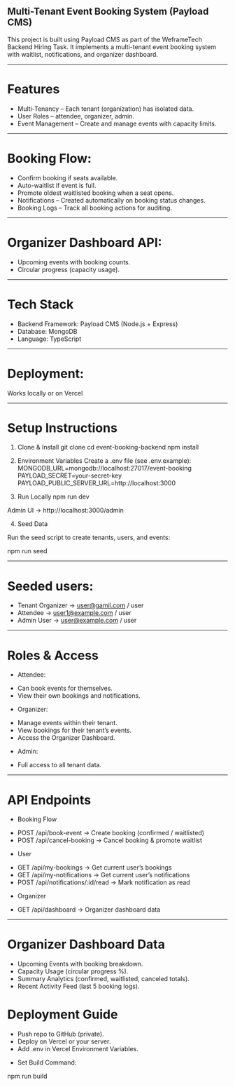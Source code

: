 ## Multi-Tenant Event Booking System (Payload CMS)

This project is built using Payload CMS as part of the WeframeTech Backend Hiring Task.
It implements a multi-tenant event booking system with waitlist, notifications, and organizer dashboard.

---

# Features

* Multi-Tenancy – Each tenant (organization) has isolated data.
* User Roles – attendee, organizer, admin.
* Event Management – Create and manage events with capacity limits.

---

# Booking Flow:

* Confirm booking if seats available.
* Auto-waitlist if event is full.
* Promote oldest waitlisted booking when a seat opens.
* Notifications – Created automatically on booking status changes.
* Booking Logs – Track all booking actions for auditing.
 ---

# Organizer Dashboard API:

* Upcoming events with booking counts.
* Circular progress (capacity usage).

---

# Tech Stack

* Backend Framework: Payload CMS
 (Node.js + Express)
* Database: MongoDB
* Language: TypeScript

---

# Deployment: 

Works locally or on Vercel

---

# Setup Instructions

1. Clone & Install
git clone <your-private-repo-url>
cd event-booking-backend
npm install

2. Environment Variables
Create a .env file (see .env.example):
MONGODB_URL=mongodb://localhost:27017/event-booking
PAYLOAD_SECRET=your-secret-key
PAYLOAD_PUBLIC_SERVER_URL=http://localhost:3000

3. Run Locally
npm run dev


Admin UI → http://localhost:3000/admin

4. Seed Data

Run the seed script to create tenants, users, and events:

npm run seed

---

# Seeded users:

* Tenant Organizer → user@gamil.com / user
* Attendee → user1@example.com / user 
* Admin User → user@example.com / user

---

# Roles & Access

* Attendee:
- Can book events for themselves.
- View their own bookings and notifications.

* Organizer:
- Manage events within their tenant.
- View bookings for their tenant’s events.
- Access the Organizer Dashboard.

* Admin:
- Full access to all tenant data.

---

# API Endpoints
* Booking Flow
- POST /api/book-event → Create booking (confirmed / waitlisted)
- POST /api/cancel-booking → Cancel booking & promote waitlist

* User
- GET /api/my-bookings → Get current user’s bookings
- GET /api/my-notifications → Get current user’s notifications
- POST /api/notifications/:id/read → Mark notification as read

* Organizer
- GET /api/dashboard → Organizer dashboard data

---

# Organizer Dashboard Data
- Upcoming Events with booking breakdown.
- Capacity Usage (circular progress %).
- Summary Analytics (confirmed, waitlisted, canceled totals).
- Recent Activity Feed (last 5 booking logs).

# Deployment Guide

- Push repo to GitHub (private).
- Deploy on Vercel or your server.
- Add .env in Vercel Environment Variables.

* Set Build Command:

npm run build
